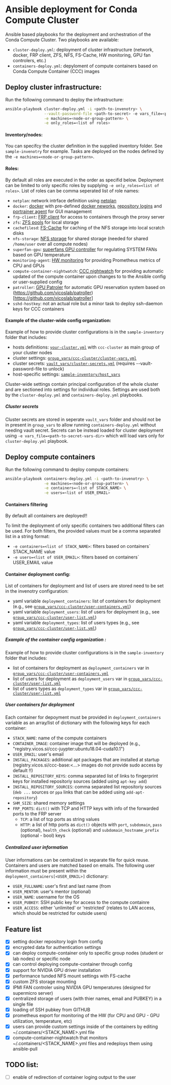 # Ansible deployment for Conda Compute Cluster

Ansible based playbooks for the deployment and orchestration of the Conda Compute Cluster. Two playbooks are available:

* `cluster-deploy.yml`: deployment of cluster infrastructure (network, docker, FRP client, ZFS, NFS, FS-Cache, HW monitoring, GPU fan controlers, etc.)
* `containers-deploy.yml`: depyloment of compute containers based on Conda Compute Container (CCC) images

## Deploy cluster infrastructure:

Run the following command to deploy the infrastructure:
```bash
ansible-playbook cluster-deploy.yml -i <path-to-invenotry> \
                 --vault-password-file <path-to-secret> -e vars_file=<path-to-secret-vars-dir> \
                 -e machines=<node-or-group-pattern> \
                 -e only_roles=<list of roles> 
```

#### Inventory/nodes:
You can specifcy the cluster definition in the supplied inventory folder. See `sample-invenotry` for example. Tasks are deployed on the nodes defined by the `-e machines=<node-or-group-pattern>`. 

#### Roles:
By default all roles are executed in the order as specifid below. Deployment can be limited to only specific roles by supplying `-e only_roles=<list of roles>`. List of roles can be comma seperated list of role names:
* `netplan`: network intrface definition using [netplan](roles/netplan/tasks/main.yml)
* `docker`: [docker](roles/docker/tasks/docker.yml) with pre-defined [docker neworks](roles/docker/tasks/deploy-networks.yml), [repository logins](roles/docker/tasks/login-repository.yml) and [portrainer agent](roles/docker/tasks/deploy-portrainer-agent.yml) for GUI management
* `frp-client`: [FRP client](roles/frp-client/tasks/main.yml) for access to containers through the proxy server
* `zfs`: [ZFS pools](roles/zfs/tasks/main.yml) for local storage
* `cachefilesd`: [FS-Cache](roles/cachefilesd/tasks/main.yml) for caching of the NFS storage into local scratch disks
* `nfs-storage`: [NFS storage](roles/nfs-storage/tasks/main.yml) for shared storage (needed for shared `/home/user` over all compute nodes)
* `superfan-gpu`: [superfans GPU controller](roles/superfan-gpu/tasks/main.yml) for regulating SYSTEM FANs based on GPU temperature
* `monitoring-agent`: [HW monitoring](roles/monitoring-agent/tasks/main.yml) for providing Prometheus metrics of CPU and GPUs
* `compute-container-nightwatch`: [CCC nightwatch](roles/compute-container-nightwatch/tasks/main.yml) for providing automatic updated of the compute container upon changes to to the Ansible config or user-supplied config
* `patroller`: [GPU Patroler](roles/patroller/tasks/main.yml) for automatic GPU reservation system based on (https://github.com/vicoslab/patroller)[https://github.com/vicoslab/patroller]
* `sshd-hostkey`: not an actual role but a minor task to deploy ssh-daemon keys for CCC containers

#### Example of the cluster-wide config organization:

Example of how to provide cluster configurations is in the `sample-inventory` folder that includes:

* hosts definitions: [`your-cluster.yml`](sample-inventory/your-cluster.yml) with `ccc-cluster` as main group of your cluster nodes
* cluster settings: [`group_vars/ccc-cluster/cluster-vars.yml`](sample-inventory//group_vars/ccc-cluster/cluster-vars.yml)
* cluster secrets: [`vault_vars/cluster-secrets.yml`](sample-inventory/vault-vars/cluster-secrets.yml) (requires --vault-password-file to unlock)
* host-specific settings: [`sample-inventory/host_vars`](sample-inventory/host_vars)

Cluster-wide settings contain principal configuration of the whole cluster and are sectioned into settings for individual roles. Settings are used both by the `cluster-deploy.yml` and `containers-deploy.yml` playbooks. 

##### Cluster secrets 
Cluster secrets are stored in seperate `vault_vars` folder and should not be in present in `group_vars` to allow running `containers-deploy.yml` without needing vault secret. Secrets can be instead loaded for cluster deployment using `-e vars_file=<path-to-secret-vars-dir>` which will load vars only for `cluster-deploy.yml` playbook.

## Deploy compute containers

Run the following command to deploy compute containers:
```bash
ansible-playbook containers-deploy.yml -i <path-to-invenotry> \
                 -e machines=<node-or-group-pattern> \
                 -e containers=<list of STACK_NAME> \
                 -e users=<list of USER_EMAIL>
```

#### Containers filtering

By default all containers are deployed!! 

To limit the deployment of only specific containers two additional filters can be used. For both filters, the provided values must be a comma separated list in a string format: 

* `-e containers=<list of STACK_NAME>`: filters based on containers` STACK_NAME value
* `-e users=<list of USER_EMAIL>`: filters based on containers` USER_EMAIL value

#### Container deployment config:

List of containers for deployment and list of users are stored need to be set in the invenotry configuration:

* yaml variable `deployment_containers`: list of containers for deployment (e.g., see [`group_vars/ccc-cluster/user-containers.yml`](sample-inventory/group_vars/ccc-cluster/user-containers.yml))
* yaml variable `deployment_users`: list of users for deployment (e.g., see [`group_vars/ccc-cluster/user-list.yml`](sample-inventory/group_vars/ccc-cluster/user-list.yml))
* yaml variable `deployment_types`: list of users types (e.g., see [`group_vars/ccc-cluster/user-list.yml`](sample-inventory/group_vars/ccc-cluster/user-list.yml))

##### Example of the container config organization :

Example of how to provide cluster configurations is in the `sample-inventory` folder that includes:

* list of containers for deployment as `deployment_containers` var in [`group_vars/ccc-cluster/user-containers.yml`](sample-inventory/group_vars/ccc-cluster/user-containers.yml)
* list of users for deployment as `deployment_users` var in [`group_vars/ccc-cluster/user-list.yml`](sample-inventory/group_vars/ccc-cluster/user-list.yml)
* list of users types as `deployment_types` var in [`group_vars/ccc-cluster/user-list.yml`](sample-inventory/group_vars/ccc-cluster/user-list.yml)

##### User containers for deployment

Each container for depoyment must be provided in `deployment_containers` variable as an array/list of dictionary with the following keys for each container:
* `STACK_NAME`: name of the compute containers
* `CONTAINER_IMAGE`: container image that will be deployed (e.g., "registry.vicos.si/ccc-juypter:ubuntu18.04-cuda10.1")
* `USER_EMAIL`: user's email
* `INSTALL_PACKAGES`: additional apt packages that are installed at startup (registry.vicos.si/ccc-base:<...> images do not provide sudo access by default !!)
* `INSTALL_REPOSITORY_KEYS`: comma separated list of links to fingerprint keys for installed repositoriy sources (added using `apt-key add`)
* `INSTALL_REPOSITORY_SOURCES`: comma separated list repositoriy sources (`deb ...` sources or `ppa` links that can be added using `add-apt-repository`)
* `SHM_SIZE`: shared memory settings
* `FRP_PORTS`: `dict()` with TCP and HTTP keys with info of the forwarded ports to the FRP server
  * `TCP`: a list of tcp ports as string values
  * `HTTP`: a list of http ports as `dict()` objects with `port`, `subdomain`, `pass` (optional), `health_check` (optional) and `subdomain_hostname_prefix` (optional - bool) keys

##### Centralized user information 

User informations can be centralized in separate file for quick reuse. Containers and users are matched based on emails. The following user information must be present within the `deployment_containers[<USER_EMAIL>]` dictionary:

* `USER_FULLNAME`: user's first and last name (from 
* `USER_MENTOR`: user's mentor (optional)
* `USER_NAME`: username for the OS
* `USER_PUBKEY`: SSH public key for access to the compute containre
* `USER_ACCESS`: either 'unlimited' or 'restricted' (relates to LAN access, which should be restricted for outside users)

## Feature list

- [x] setting docker repository login from config
- [x] encrypted data for authentication settings
- [x] can deploy compute-container only to specific group nodes (student or lab nodes) or specific node 
- [x] can control deploying compute-container through config
- [x] support for NVIDIA GPU driver installation
- [x] performance tunded NFS mount settings with FS-cache
- [x] custom ZFS storage mounting
- [x] IPMI FAN controler using NVIDIA GPU temperatures (designed for supermicro server)
- [x] centralized storage of users (with thier names, email and PUBKEY) in a single file
- [x] loading of SSH pubkey from GITHUB
- [x] prometheus export for monitoring of the HW (for CPU and GPU - GPU utilization, temperature, etc) 
- [x] users can provide custom settings inside of the containers by editing ~/.containers/<STACK_NAME>.yml file
- [x] compute-container-nightwatch that monitors ~/.containers/<STACK_NAME>.yml files and redeploys them using ansible-pull

## TODO list:

- [ ] enable of redirection of container loging output to the user 
